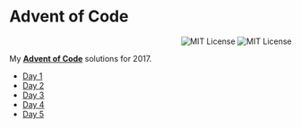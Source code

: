 # Advent of Code
<p align="right">
    <a src="https://github.com/JonSn0w/advent-of-code/blob/master/LICENSE.md"><img alt="MIT License" src="https://img.shields.io/badge/license-MIT-blue.svg"/></a>
    <a src="https://github.com/JonSn0w/advent-of-code"><img alt="MIT License" src="https://cdn.rawgit.com/sindresorhus/awesome/d7305f38d29fed78fa85652e3a63e154dd8e8829/media/badge.svg"/></a>
</p>

My [**Advent of Code**](http://adventofcode.com/) solutions for 2017.
 
 * [Day 1](https://github.com/JonSn0w/advent-of-code/blob/master/day1.py)
 * [Day 2](https://github.com/JonSn0w/advent-of-code/blob/master/day2.py)
 * [Day 3](https://github.com/JonSn0w/advent-of-code/blob/master/day3.py)
 * [Day 4](https://github.com/JonSn0w/advent-of-code/blob/master/day4.py)
 * [Day 5](https://github.com/JonSn0w/advent-of-code/blob/master/day5.py)
